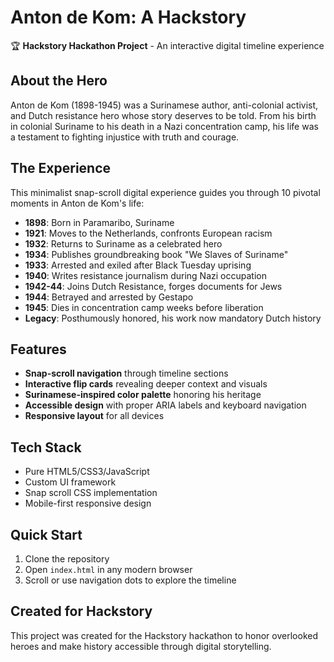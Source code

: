 # Anton de Kom: A Hackstory

🏆 **Hackstory Hackathon Project** - An interactive digital timeline experience

## About the Hero

Anton de Kom (1898-1945) was a Surinamese author, anti-colonial activist, and Dutch resistance hero whose story deserves to be told. From his birth in colonial Suriname to his death in a Nazi concentration camp, his life was a testament to fighting injustice with truth and courage.

## The Experience

This minimalist snap-scroll digital experience guides you through 10 pivotal moments in Anton de Kom's life:

- **1898**: Born in Paramaribo, Suriname
- **1921**: Moves to the Netherlands, confronts European racism  
- **1932**: Returns to Suriname as a celebrated hero
- **1934**: Publishes groundbreaking book "We Slaves of Suriname"
- **1933**: Arrested and exiled after Black Tuesday uprising
- **1940**: Writes resistance journalism during Nazi occupation
- **1942-44**: Joins Dutch Resistance, forges documents for Jews
- **1944**: Betrayed and arrested by Gestapo
- **1945**: Dies in concentration camp weeks before liberation
- **Legacy**: Posthumously honored, his work now mandatory Dutch history

## Features

- **Snap-scroll navigation** through timeline sections
- **Interactive flip cards** revealing deeper context and visuals
- **Surinamese-inspired color palette** honoring his heritage
- **Accessible design** with proper ARIA labels and keyboard navigation
- **Responsive layout** for all devices

## Tech Stack

- Pure HTML5/CSS3/JavaScript
- Custom UI framework
- Snap scroll CSS implementation
- Mobile-first responsive design

## Quick Start

1. Clone the repository
2. Open `index.html` in any modern browser
3. Scroll or use navigation dots to explore the timeline

## Created for Hackstory

This project was created for the Hackstory hackathon to honor overlooked heroes and make history accessible through digital storytelling.

